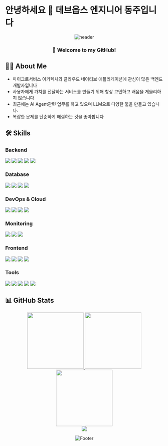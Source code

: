 # 안녕하세요 👋 데브옵스 엔지니어 동주입니다

<div align="center">
  
  ![header](https://capsule-render.vercel.app/api?type=waving&color=gradient&customColorList=0,2,2,5,30&height=300&section=header&text=DongJu%20Kim&fontSize=70&animation=fadeIn&fontColor=ffffff&fontAlign=50)
  
  <h3>🚀 Welcome to my GitHub!</h3>
  
</div>

## 🧑‍💻 About Me
- 마이크로서비스 아키텍처와 클라우드 네이티브 애플리케이션에 관심이 많은 백엔드 개발자입니다
- 사용자에게 가치를 전달하는 서비스를 만들기 위해 항상 고민하고 배움을 게을리하지 않습니다
- 최근에는 AI Agent관련 업무를 하고 있으며 LLM으로 다양한 툴을 만들고 있습니다.
- 복잡한 문제를 단순하게 해결하는 것을 좋아합니다

## 🛠️ Skills

### Backend
<p>
  <img src="https://img.shields.io/badge/Java-007396?style=for-the-badge&logo=openjdk&logoColor=white"/>
  <img src="https://img.shields.io/badge/Spring-6DB33F?style=for-the-badge&logo=spring&logoColor=white"/>
  <img src="https://img.shields.io/badge/Spring_Boot-6DB33F?style=for-the-badge&logo=springboot&logoColor=white"/>
  <img src="https://img.shields.io/badge/Python-3776AB?style=for-the-badge&logo=python&logoColor=white"/>
  <img src="https://img.shields.io/badge/FastAPI-009688?style=for-the-badge&logo=fastapi&logoColor=white"/>
</p>

### Database
<p>
  <img src="https://img.shields.io/badge/MySQL-4479A1?style=for-the-badge&logo=mysql&logoColor=white"/>
  <img src="https://img.shields.io/badge/PostgreSQL-4169E1?style=for-the-badge&logo=postgresql&logoColor=white"/>
  <img src="https://img.shields.io/badge/Redis-DC382D?style=for-the-badge&logo=redis&logoColor=white"/>
  <img src="https://img.shields.io/badge/MongoDB-47A248?style=for-the-badge&logo=mongodb&logoColor=white"/>
</p>

### DevOps & Cloud
<p>
  <img src="https://img.shields.io/badge/Docker-2496ED?style=for-the-badge&logo=docker&logoColor=white"/>
  <img src="https://img.shields.io/badge/Kubernetes-326CE5?style=for-the-badge&logo=kubernetes&logoColor=white"/>
  <img src="https://img.shields.io/badge/AWS-232F3E?style=for-the-badge&logo=amazonaws&logoColor=white"/>
  <img src="https://img.shields.io/badge/GitHub_Actions-2088FF?style=for-the-badge&logo=githubactions&logoColor=white"/>
</p>

### Monitoring
<p>
  <img src="https://img.shields.io/badge/Prometheus-E6522C?style=for-the-badge&logo=prometheus&logoColor=white"/>
  <img src="https://img.shields.io/badge/Grafana-F46800?style=for-the-badge&logo=grafana&logoColor=white"/>
  <img src="https://img.shields.io/badge/OpenTelemetry-000000?style=for-the-badge&logo=opentelemetry&logoColor=white"/>
</p>

### Frontend
<p>
  <img src="https://img.shields.io/badge/HTML5-E34F26?style=for-the-badge&logo=html5&logoColor=white"/>
  <img src="https://img.shields.io/badge/CSS3-1572B6?style=for-the-badge&logo=css3&logoColor=white"/>
  <img src="https://img.shields.io/badge/JavaScript-F7DF1E?style=for-the-badge&logo=javascript&logoColor=black"/>
  <img src="https://img.shields.io/badge/React-61DAFB?style=for-the-badge&logo=react&logoColor=black"/>
</p>

### Tools
<p>
  <img src="https://img.shields.io/badge/Git-F05032?style=for-the-badge&logo=git&logoColor=white"/>
  <img src="https://img.shields.io/badge/GitHub-181717?style=for-the-badge&logo=github&logoColor=white"/>
  <img src="https://img.shields.io/badge/Jira-0052CC?style=for-the-badge&logo=jira&logoColor=white"/>
  <img src="https://img.shields.io/badge/Notion-000000?style=for-the-badge&logo=notion&logoColor=white"/>
  <img src="https://img.shields.io/badge/Slack-4A154B?style=for-the-badge&logo=slack&logoColor=white"/>
</p>

## 📊 GitHub Stats

<div align="center">
  <a href="https://github.com/idongju">
    <img height="180em" src="https://github-readme-stats.vercel.app/api?username=idongju&show_icons=true&include_all_commits=true&count_private=true&theme=tokyonight&hide_border=true" />
    <img height="180em" src="https://github-readme-stats.vercel.app/api/top-langs/?username=idongju&layout=compact&langs_count=8&theme=tokyonight&hide_border=true" />
  </a>
</div>

<div align="center">
  <a href="https://github.com/idongju">
    <img height="180em" src="https://github-readme-streak-stats.herokuapp.com/?user=idongju&theme=tokyonight&hide_border=true" />
  </a>
</div>

<div align="center">
  <a href="https://github.com/idongju">
    <img src="https://github-profile-trophy.vercel.app/?username=idongju&theme=nord&column=8&no-frame=true&margin-w=15&margin-h=15" />
  </a>
</div>

<div align="center">
  
  ![Footer](https://capsule-render.vercel.app/api?type=waving&color=gradient&customColorList=0,2,2,5,30&height=200&section=footer)
  
</div> 